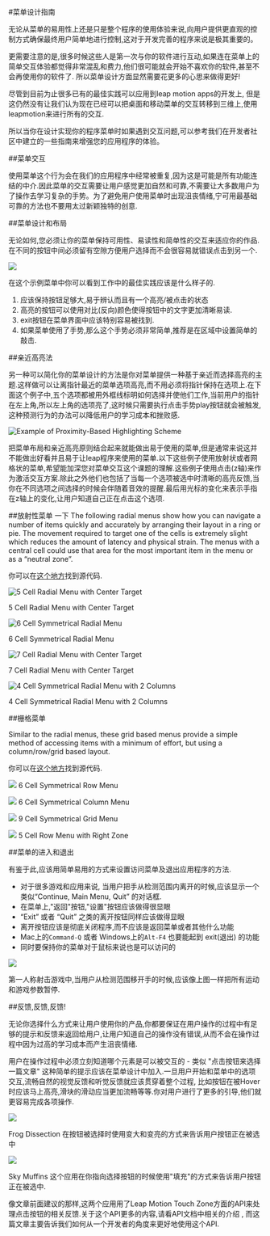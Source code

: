 #菜单设计指南



无论从菜单的易用性上还是只是整个程序的使用体验来说,向用户提供更直观的控制方式确保最终用户简单地进行控制,这对于开发完善的程序来说是极其重要的。

更需要注意的是,很多时候这些人是第一次与你的软件进行互动,如果连在菜单上的简单交互体验都觉得非常混乱和费力,他们很可能就会开始不喜欢你的软件,甚至不会再使用你的软件了.
所以菜单设计方面显然需要花更多的心思来做得更好!

尽管到目前为止很多已有的最佳实践可以应用到leap motion apps的开发上, 但是这仍然没有让我们认为现在已经可以把桌面和移动菜单的交互转移到三维上,使用leapmotion来进行所有的交互.

所以当你在设计实现你的程序菜单时如果遇到交互问题,可以参考我们在开发者社区中建立的一些指南来增强您的应用程序的体验。


##菜单交互


使用菜单这个行为会在我们的应用程序中经常被重复,因为这是可能是所有功能连结的中介.因此菜单的交互需要让用户感觉更加自然和可靠,不需要让大多数用户为了操作去学习复杂的手势。为了避免用户使用菜单时出现沮丧情绪,宁可用最基础可靠的方法也不要用太过新颖独特的创意.


##菜单设计和布局




无论如何,您必须让你的菜单保持可用性、易读性和简单性的交互来适应你的作品.在不同的按钮中间必须留有空隙方便用户选择而不会很容易就错误点击到另一个.

![](https://developer.leapmotion.com/documentation/images/menu_left_align_withInfo.jpg)

在这个示例菜单中你可以看到工作中的最佳实践应该是什么样子的.




1. 应该保持按钮足够大,易于辨认而且有一个高亮/被点击的状态
2. 高亮的按钮可以使用对比(反向)颜色使得按钮中的文字更加清晰易读.
3. exit按钮在菜单界面中应该特别容易被找到.
4. 如果菜单使用了手势,那么这个手势必须非常简单,推荐是在区域中设置简单的敲击.






##亲近高亮法

另一种可以简化你的菜单设计的方法是你对菜单提供一种基于亲近而选择高亮的主题.这样做可以让离指针最近的菜单选项高亮,而不用必须将指针保持在选项上.在下面这个例子中,五个选项都被用外框线标明如何选择并使他们工作,当前用户的指针在左上角,所以左上角的选项亮了,这时候只需要执行点击手势play按钮就会被触发,这种预测行为的办法可以降低用户的学习成本和挫败感.

![Example of Proximity-Based Highlighting Scheme](https://developer.leapmotion.com/documentation/images/Menus_Zones.jpg)

把菜单布局和亲近高亮原则结合起来就能做出易于使用的菜单,但是通常来说这并不能做出好看并且易于让leap程序来使用的菜单.以下这些例子使用放射状或者网格状的菜单,希望能加深您对菜单交互这个课题的理解.这些例子使用点击(z轴)来作为激活交互方案.除此之外他们也包括了当每一个选项被选中时清晰的高亮反馈,当你在不同选项之间选择的时候会伴随着音效的提醒.最后用光标的变化来表示手指在z轴上的变化,让用户知道自己正在点击这个选项.

##放射性菜单
一下
The following radial menus show how you can navigate a number of items quickly and accurately by arranging their layout in a ring or pie. The movement required to target one of the cells is extremely slight which reduces the amount of latency and physical strain. The menus with a central cell could use that area for the most important item in the menu or as a “neutral zone”.

你可以在[这个地方](http://goo.gl/ZKoTp7)找到源代码.

![5 Cell Radial Menu with Center Target	 ](https://developer.leapmotion.com/documentation/images/Radial_002.png)

5 Cell Radial Menu with Center Target

![6 Cell Symmetrical Radial Menu](https://developer.leapmotion.com/documentation/images/Radial_005.png)

6 Cell Symmetrical Radial Menu

![7 Cell Radial Menu with Center Target	](https://developer.leapmotion.com/documentation/images/Radial_006.png)

7 Cell Radial Menu with Center Target

![4 Cell Symmetrical Radial Menu with 2 Columns](https://developer.leapmotion.com/documentation/images/Radial_008.png)

4 Cell Symmetrical Radial Menu with 2 Columns

 
 

##栅格菜单

Similar to the radial menus, these grid based menus provide a simple method of accessing items with a minimum of effort, but using a column/row/grid based layout.

你可以在[这个地方](http://goo.gl/6seQ29)找到源代码.

![](https://developer.leapmotion.com/documentation/images/Grid001.png)
6 Cell Symmetrical Row Menu	 

![](https://developer.leapmotion.com/documentation/images/Grid002.png)
6 Cell Symmetrical Column Menu

![](https://developer.leapmotion.com/documentation/images/Grid003.png)
9 Cell Symmetrical Grid Menu

![](https://developer.leapmotion.com/documentation/images/Grid005.png)
5 Cell Row Menu with Right Zone

















##菜单的进入和退出

有鉴于此,应该用简单易用的方式来设置访问菜单及退出应用程序的方法.

 + 对于很多游戏和应用来说, 当用户把手从检测范围内离开的时候,应该显示一个类似“Continue, Main Menu, Quit” 的对话框.
 + 在菜单上,"返回"按钮,"设置"按钮应该做得很显眼
 + “Exit” 或者 “Quit” 之类的离开按钮同样应该做得显眼
 + 离开按钮应该是彻底关闭程序,而不应该是返回菜单或者其他什么功能
 + Mac上的`Command-Q` 或者 Windows上的`Alt-F4` 也要能起到 exit(退出) 的功能
 + 同时要保持你的菜单对于鼠标来说也是可以访问的

![](https://developer.leapmotion.com/documentation/images/DeadMotion.jpg)

第一人称射击游戏中,当用户从检测范围移开手的时候,应该像上图一样把所有运动和游戏参数暂停.

##反馈,反馈,反馈!

无论你选择什么方式来让用户使用你的产品,你都要保证在用户操作的过程中有足够的提示和反馈来返回给用户,让用户知道自己的操作没有错误,从而不会在操作过程中因为过高的学习成本而产生沮丧情绪.

用户在操作过程中必须立刻知道哪个元素是可以被交互的 - 类似 "点击按钮来选择一篇文章" 这种简单的提示应该在菜单设计中加入.一旦用户开始和菜单中的选项交互,流畅自然的视觉反馈和听觉反馈就应该贯穿着整个过程, 比如按钮在被Hover时应该马上高亮,滑块的滑动应当更加流畅等等.你对用户进行了更多的引导,他们就更容易完成各项操作.

![](https://developer.leapmotion.com/documentation/images/FrogDissection_lit.jpg)

Frog Dissection 在按钮被选择时使用变大和变亮的方式来告诉用户按钮正在被选中

![](https://developer.leapmotion.com/documentation/images/SkyMuffins.jpg)

Sky Muffins 这个应用在你指向选择按钮的时候使用"填充"的方式来告诉用户按钮正在被选中.

像文章前面建议的那样,这两个应用用了Leap Motion Touch Zone方面的API来处理点击按钮的相关反馈.关于这个API更多的内容,请看API文档中相关的介绍 , 而这篇文章主要告诉我们如何从一个开发者的角度来更好地使用这个API.